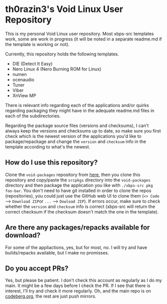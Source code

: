 # th0razin3's Void Linux User Repository

This is my personal Void Linux user repository. Most xbps-src templates work, some are work in progress (it will be noted in a separate readme.md if the template is working or not).

Currently, this repository holds the following templates.

- DIE (Detect It Easy)
- Nero Linux 4 (Nero Burning ROM for Linux)
- numen
- ocenaudio
- Tuner
- Viber
- XnView MP

There is relevant info regarding each of the applications and/or quirks regarding packaging they might have in the adequate readme.md files in each of the subdirectories.

Regarding the package source files (versions and checksums), I can't always keep the versions and checksums up to date, so make sure you first check which is the newest version of the applications you'd like to package/repackage and change the `version` and `checksum` info in the template according to what's the newest.

## How do I use this repository?

Clone the `void-packages` repository from [here](https://github.com/void-linux/void-packages), then you clone this repository and copy/paste the `srcpkgs` directory into the `void-packages` directory and then package the application you like with `./xbps-src pkg foo-bar`. You don't need to have git installed in order to clone the repos (repositories), you could just use the GitHub web UI to clone them (`<> Code` --> `Download ZIP`or `...` --> `Dowload ZIP`). If errors occur, make sure to check whether the `version` and `checksum` info is correct (xbps-src will return the correct checksum if the checksum doesn't match the one in the template).

## Are there any packages/repacks available for download?

For some of the appliactions, yes, but for most, no. I will try and have builds/repacks available, but I make no promisses.

## Do you accept PRs?

Yes, but please be patient. I don't check this account as regularly as I do my main. It might be a few days before I check the PR. If I see that there is interest, I'll try and check it more regularly. Oh, and the main repo is on [codeberg.org](https://codeberg.org/th0razin3/vur), the rest are just push mirrors.
